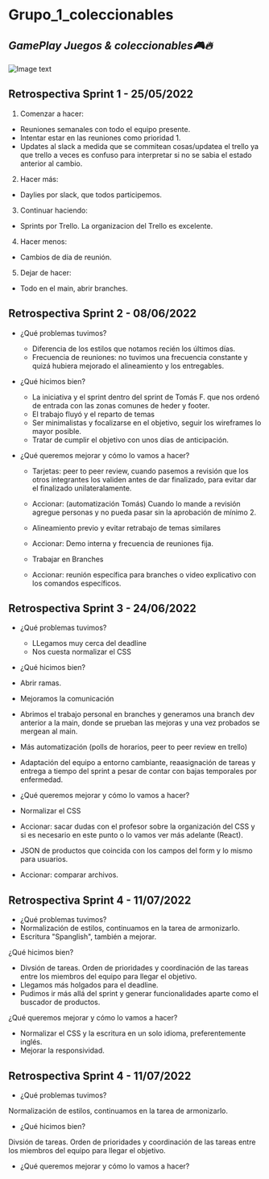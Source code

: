 # Grupo_1_coleccionables 
## _GamePlay Juegos & coleccionables🎮🔥_

![Image text](https://github.com/tfranzosi/grupo_1_coleccionables/blob/main/00-GamePlay-Isologo-fondo-blanco.jpg)

## Retrospectiva Sprint 1 - 25/05/2022

1. Comenzar a hacer:

- Reuniones semanales con todo el equipo presente.
- Intentar estar en las reuniones como prioridad 1.
- Updates al slack a medida que se commitean cosas/updatea el trello ya que trello a veces es confuso para interpretar si no se sabia el estado anterior al cambio. 

2. Hacer más:

- Daylies por slack, que todos participemos. 

3. Continuar haciendo: 

- Sprints por Trello. La organizacion del Trello es excelente.

4. Hacer menos:

- Cambios de día de reunión.

5. Dejar de hacer:

- Todo en el main, abrir branches.


## Retrospectiva Sprint 2 - 08/06/2022

- ¿Qué problemas tuvimos?

    - Diferencia de los estilos que notamos recién los últimos días.
    - Frecuencia de reuniones: no tuvimos una frecuencia constante y quizá hubiera mejorado el alineamiento y los entregables.


- ¿Qué hicimos bien?

    - La iniciativa y el sprint dentro del sprint de Tomás F. que nos ordenó de entrada con las zonas comunes de heder y footer.
    - El trabajo fluyó y el reparto de temas 
    - Ser minimalistas y focalizarse en el objetivo, seguir los wireframes lo mayor posible.
    - Tratar de cumplir el objetivo con unos días de anticipación.


- ¿Qué queremos mejorar y cómo lo vamos a hacer?

    - Tarjetas: peer to peer review, cuando pasemos a revisión que los otros integrantes los validen antes de dar finalizado, para evitar dar el finalizado unilateralamente.
    - Accionar: (automatización Tomás) Cuando lo mande a revisión agregue personas y no pueda pasar sin la aprobación de mínimo 2. 

    - Alineamiento previo y evitar retrabajo de temas similares
    - Accionar: Demo interna y frecuencia de reuniones fija.

    - Trabajar en Branches
    - Accionar: reunión específica para branches o video explicativo con los comandos específicos.

## Retrospectiva Sprint 3 - 24/06/2022

- ¿Qué problemas tuvimos?

    - LLegamos muy cerca del deadline
    - Nos cuesta normalizar el CSS


- ¿Qué hicimos bien?

- Abrir ramas.
- Mejoramos la comunicación
- Abrimos el trabajo personal en branches y generamos una branch dev anterior a la main, donde se prueban las mejoras y una vez probados se mergean al main.
- Más automatización (polls de horarios, peer to peer review en trello)
- Adaptación del equipo a entorno cambiante, reaasignación de tareas y entrega a tiempo del sprint a pesar de contar con bajas temporales por enfermedad.


- ¿Qué queremos mejorar y cómo lo vamos a hacer?

- Normalizar el CSS
- Accionar: sacar dudas con el profesor sobre la organización del CSS y si es necesario en este punto o lo vamos ver más adelante (React).

- JSON de productos que coincida con los campos del form y lo mismo para usuarios.
- Accionar: comparar archivos.

## Retrospectiva Sprint 4 - 11/07/2022

- ¿Qué problemas tuvimos?
- Normalización de estilos, continuamos en la tarea de armonizarlo.
- Escritura "Spanglish", también a mejorar.


¿Qué hicimos bien?
- Divsión de tareas. Orden de prioridades y coordinación de las tareas entre los miembros del equipo para llegar el objetivo.
- Llegamos más holgados para el deadline.
- Pudimos ir más allá del sprint y generar funcionalidades aparte como el buscador de productos.

¿Qué queremos mejorar y cómo lo vamos a hacer?
- Normalizar el CSS y la escritura en un solo idioma, preferentemente inglés.
- Mejorar la responsividad.

## Retrospectiva Sprint 4 - 11/07/2022

- ¿Qué problemas tuvimos?

Normalización de estilos, continuamos en la tarea de armonizarlo.


- ¿Qué hicimos bien?

Divsión de tareas.
Orden de prioridades y coordinación de las tareas entre los miembros del equipo para llegar el objetivo.


- ¿Qué queremos mejorar y cómo lo vamos a hacer?



